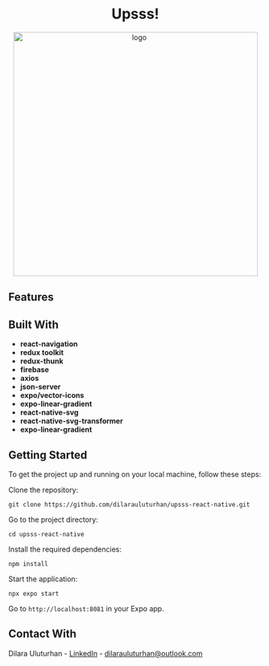 <div align="center">
  <h1 align="center">Upsss!</h1>
</div>

<div align="center">
  <img width="485" alt="logo" src="https://github.com/user-attachments/assets/24bfb166-8394-40f4-ab41-bf6d5408fd3e">
</div>

## Features

## Built With
- **react-navigation**
- **redux toolkit**
- **redux-thunk**
- **firebase**
- **axios**
- **json-server**
- **expo/vector-icons**
- **expo-linear-gradient**
- **react-native-svg**
- **react-native-svg-transformer**
- **expo-linear-gradient**

## Getting Started
To get the project up and running on your local machine, follow these steps:

Clone the repository:
```
git clone https://github.com/dilarauluturhan/upsss-react-native.git
```
Go to the project directory:
```
cd upsss-react-native
```
Install the required dependencies:
```
npm install
```
Start the application:
```
npx expo start
```
Go to `http://localhost:8081` in your Expo app.

## Contact With
Dilara Uluturhan - [LinkedIn](https://www.linkedin.com/in/dilarauluturhan/) - dilarauluturhan@outlook.com
